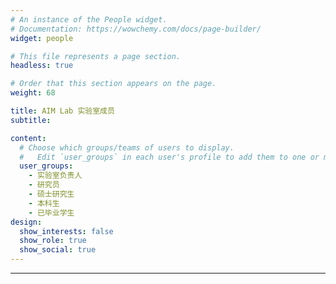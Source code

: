 ```yaml
---
# An instance of the People widget.
# Documentation: https://wowchemy.com/docs/page-builder/
widget: people

# This file represents a page section.
headless: true

# Order that this section appears on the page.
weight: 68

title: AIM Lab 实验室成员
subtitle:

content:
  # Choose which groups/teams of users to display.
  #   Edit `user_groups` in each user's profile to add them to one or more of these groups.
  user_groups:
    - 实验室负责人
    - 研究员
    - 硕士研究生
    - 本科生
    - 已毕业学生
design:
  show_interests: false
  show_role: true
  show_social: true
---
```

---
